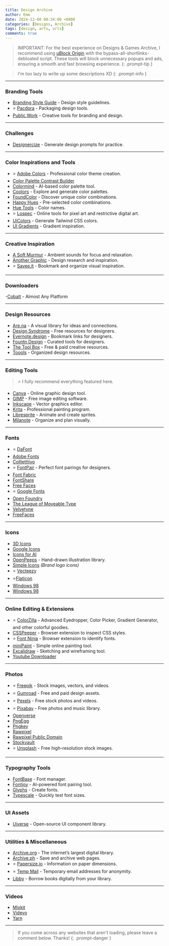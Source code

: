 ```yaml
---
title: Design Archive
author: Emm
date: 2024-12-08 00:34:00 +0800
categories: [Designs, Archive]
tags: [design, arts, urls]
comments: true
---
```


> IMPORTANT: For the best experience on Designs & Games Archive, I recommend using [uBlock Origin](https://ublockorigin.com) with the bypass-all-shortlinks-debloated script. These tools will block unnecessary popups and ads, ensuring a smooth and fast browsing experience.
{: .prompt-tip }

> I'm too lazy to write up some descriptions XD
{: .prompt-info }

---

### **Branding Tools**  
- [Branding Style Guide](https://brandingstyleguide.com) - Design style guidelines.  
- ⭐ [Pacdora](https://pacdora.com) - Packaging design tools.  
- [Public.Work](https://public.work) - Creative tools for branding and design.  

---  

### **Challenges**  
- [Designercize](https://designercize.com) - Generate design prompts for practice.  

---  

### **Color Inspirations and Tools**  
- ⭐ [Adobe Colors](https://color.adobe.com) - Professional color theme creation.  
- [Color Palette Contrast Builder](https://toolness.github.io/)  
- [Colormind](https://colormind.io/) - AI-based color palette tool.  
- [Coolors](https://coolors.co) - Explore and generate color palettes.  
- [FoundColor](https://foundcolor.co) - Discover unique color combinations.  
- [Happy Hues](https://happyhues.co) - Pre-selected color combinations.  
- [Hue Tools](https://hue.tools/) - Color names.  
- ⭐ [Lospec](https://lospec.com) - Online tools for pixel art and restrictive digital art.  
- [UiColors](https://uicolors.app) - Generate Tailwind CSS colors.  
- [UI Gradients](https://uigradients.com/) - Gradient inspiration.  

---  

### **Creative Inspiration**  
- [A Soft Murmur](https://asoftmurmur.com) - Ambient sounds for focus and relaxation.  
- [Another Graphic](https://anothergraphic.org) - Design research and inspiration.  
- ⭐ [Savee.it](https://savee.it) - Bookmark and organize visual inspiration.  

---  

### **Downloaders**  
-[Cobalt](https://cobalt.tools) - Almost Any Platform

---
### **Design Resources**  
- [Are.na](https://are.na) - A visual library for ideas and connections.  
- [Design Syndrome](https://designsyndrome.com/collections/freebies) - Free resources for designers.  
- [Evernote.design](https://www.evernote.design) - Bookmark links for designers.  
- [Fountn Design](https://fountn.design/) - Curated tools for designers.  
- [The Tool Box](https://thetoolbox.art/) - Free & paid creative resources.  
- [Toools](https://www.toools.design/) - Organized design resources.

---  

### **Editing Tools**  
> ⭐ I fully recommend everything featured here.  

- [Canva](https://canva.com) - Online graphic design tool.  
- [GIMP](https://www.gimp.org) - Free image editing software.  
- [Inkscape](https://inkscape.org) - Vector graphics editor.  
- [Krita](https://krita.org) - Professional painting program.  
- [Libresprite](https://libresprite.github.io) - Animate and create sprites.  
- [Milanote](https://milanote.com) - Organize and plan visually.  

---  

### **Fonts**  
- ⭐ [DaFont](https://www.dafont.com/)  
- [Adobe Fonts](https://fonts.adobe.com/)  
- [Collletttivo](https://www.collletttivo.it/)  
- ⭐ [FontPair](https://fontpair.co) - Perfect font pairings for designers.  
- [Font Fabric](https://www.fontfabric.com/free-fonts/)  
- [FontShare](https://www.fontshare.com/)  
- [Free Faces](https://www.freefaces.gallery/)  
- ⭐ [Google Fonts](https://fonts.google.com/)  
- [Open Foundry](https://open-foundry.com/fonts)  
- [The League of Moveable Type](https://www.theleagueofmoveabletype.com/)  
- [Velvetyne](https://www.velvetyne.fr/)
- [FreeFaces](https://www.freefaces.gallery)
---  

### **Icons**  
- [3D Icons](https://3dicons.co/)  
- [Google Icons](https://fonts.google.com/icons)  
- [Icons for AI](https://iconsforai.com/)  
- [OpenPeeps](https://openpeeps.com) - Hand-drawn illustration library.  
- [Simple Icons](https://simpleicons.org/) *(Brand logo icons)*  
- ⭐ [Vecteezy](https://www.vecteezy.com/)
- ⭐[Flaticon](https://flaticon.com)
- [Windows 98](https://github.com/1j01/98/tree/master/images/icons)
- [Windows 98](https://win98icons.alexmeub.com)

---  

### **Online Editing & Extensions** 

- ⭐ [ColorZilla](https://chromewebstore.google.com/detail/colorzilla/bhlhnicpbhignbdhedgjhgdocnmhomnp?hl=en) - Advanced Eyedropper, Color Picker, Gradient Generator, and other colorful goodies.  
- [CSSPeeper](https://csspeeper.com) - Browser extension to inspect CSS styles.  
- ⭐ [Font Ninja](https://font.ninja) - Browser extension to identify fonts.  
- [miniPaint](https://viliusle.github.io/miniPaint) - Simple online painting tool.  
- [Excalidraw](https://excalidraw.com) - Sketching and wireframing tool.
- [Youtube Downloader](https://addoncrop.com/v34/)



---  

### **Photos**  
- ⭐ [Freepik](https://freepik.com) - Stock images, vectors, and videos.  
- ⭐ [Gumroad](https://gumroad.com) - Free and paid design assets.  
- ⭐ [Pexels](https://pexels.com) - Free stock photos and videos.  
- ⭐ [Pixabay](https://pixabay.com/) - Free photos and music library.  
- [Openverse](https://openverse.org/)  
- [PngEgg](https://www.pngegg.com)  
- [Pngkey](https://www.pngkey.com)  
- [Rawpixel](https://www.rawpixel.com)  
- [Rawpixel Public Domain](https://www.rawpixel.com/public-domain)  
- [Stockvault](https://www.stockvault.net/)  
- ⭐ [Unsplash](https://unsplash.com) - Free high-resolution stock images.  

---  

### **Typography Tools**  
- [FontBase](https://fontba.se/) - Font manager.  
- [Fontjoy](https://fontjoy.com/) - AI-powered font pairing tool.  
- [Glyphs](https://glyphsapp.com/) - Create fonts.  
- [Typescale](https://typescale.com/) - Quickly test font sizes.  

---  

### **UI Assets**  
- [Uiverse](https://uiverse.io) - Open-source UI component library.  

---  

### **Utilities & Miscellaneous**  
- [Archive.org](https://archive.org) - The internet’s largest digital library.  
- [Archive.ph](https://archive.ph) - Save and archive web pages.  
- ⭐ [Papersize.io](https://papersizes.io/a) - Information on paper dimensions.  
- ⭐ [Temp Mail](https://temp-mail.org) - Temporary email addresses for anonymity.  
- [Libby](https://libbyapp.com) - Borrow books digitally from your library.  

---

### **Videos**
- [Mixkit](https://mixkit.co)
- [Videvo](https://www.videvo.net/)
- [Yarn](https://getyarn.io)

---

> If you come across any websites that aren't loading, please leave a comment below. Thanks!
{: .prompt-danger }
